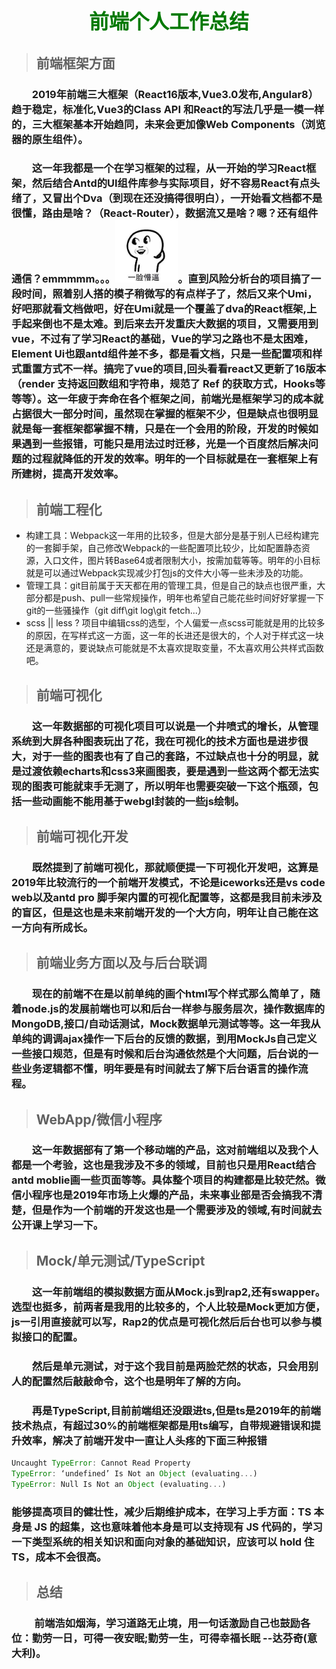 # <div align=center><font color=rgba(179,214,110)  size=6>前端个人工作总结</font></div>

> ## 前端框架方面

### &emsp;&emsp;2019年前端三大框架（React16版本,Vue3.0发布,Angular8）趋于稳定，标准化,Vue3的Class API 和React的写法几乎是一模一样的，三大框架基本开始趋同，未来会更加像Web Components（浏览器的原生组件）。
### &emsp;&emsp;这一年我都是一个在学习框架的过程，从一开始的学习React框架，然后结合Antd的UI组件库参与实际项目，好不容易React有点头绪了，又冒出个Dva（到现在还没搞得很明白），一开始看文档都不是很懂，路由是啥？（React-Router），数据流又是啥？嗯？还有组件通信？emmmmm。。。<img src="./ylmb.jpg" width="100" height="100">。直到风险分析台的项目搞了一段时间，照着别人搭的模子稍微写的有点样子了，然后又来个Umi，好吧那就看文档做吧，好在Umi就是一个覆盖了dva的React框架,上手起来倒也不是太难。到后来去开发重庆大数据的项目，又需要用到vue，不过有了学习React的基础，Vue的学习之路也不是太困难，Element Ui也跟antd组件差不多，都是看文档，只是一些配置项和样式重置方式不一样。搞完了vue的项目,回头看看react又更新了16版本（render 支持返回数组和字符串，规范了 Ref 的获取方式，Hooks等等等）。这一年疲于奔命在各个框架之间，前端光是框架学习的成本就占据很大一部分时间，虽然现在掌握的框架不少，但是缺点也很明显就是每一套框架都掌握不精，只是在一个会用的阶段，开发的时候如果遇到一些报错，可能只是用法过时迁移，光是一个百度然后解决问题的过程就降低的开发的效率。明年的一个目标就是在一套框架上有所建树，提高开发效率。

> ## 前端工程化

+ 构建工具：Webpack这一年用的比较多，但是大部分是基于别人已经构建完的一套脚手架，自己修改Webpack的一些配置项比较少，比如配置静态资源，入口文件，图片转Base64或者限制大小，按需加载等等。明年的小目标就是可以通过Webpack实现减少打包js的文件大小等一些未涉及的功能。
+ 管理工具：git目前属于天天都在用的管理工具，但是自己的缺点也很严重，大部分都是push、pull一些常规操作，明年也希望自己能花些时间好好掌握一下git的一些骚操作（git diff\git log\git fetch...）
+ scss || less ? 项目中编辑css的选型，个人偏爱一点scss可能就是用的比较多的原因，在写样式这一方面，这一年的长进还是很大的，个人对于样式这一块还是满意的，要说缺点可能就是不太喜欢提取变量，不太喜欢用公共样式函数吧。

> ## 前端可视化

### &emsp;&emsp;这一年数据部的可视化项目可以说是一个井喷式的增长，从管理系统到大屏各种图表玩出了花，我在可视化的技术方面也是进步很大，对于一些的图表也有了自己的套路，不过缺点也十分的明显，就是过渡依赖echarts和css3来画图表，要是遇到一些这两个都无法实现的图表可能就束手无测了，所以明年也需要突破一下这个瓶颈，包括一些动画能不能用基于webgl封装的一些js绘制。

> ## 前端可视化开发

### &emsp;&emsp;既然提到了前端可视化，那就顺便提一下可视化开发吧，这算是2019年比较流行的一个前端开发模式，不论是iceworks还是vs code web以及antd pro 脚手架内置的可视化配置等，这都是我目前未涉及的盲区，但是这也是未来前端开发的一个大方向，明年让自己能在这一方向有所成长。

> ## 前端业务方面以及与后台联调

### &emsp;&emsp;现在的前端不在是以前单纯的画个html写个样式那么简单了，随着node.js的发展前端也可以和后台一样参与服务层次，操作数据库的MongoDB,接口/自动话测试，Mock数据单元测试等等。这一年我从单纯的调调ajax操作一下后台的反馈的数据，到用MockJs自己定义一些接口规范，但是有时候和后台沟通依然是个大问题，后台说的一些业务逻辑都不懂，明年要是有时间就去了解下后台语言的操作流程。

> ## WebApp/微信小程序

### &emsp;&emsp;这一年数据部有了第一个移动端的产品，这对前端组以及我个人都是一个考验，这也是我涉及不多的领域，目前也只是用React结合antd moblie画一些页面等等。具体整个项目的构建都是比较茫然。微信小程序也是2019年市场上火爆的产品，未来事业部是否会搞我不清楚，但是作为一个前端的开发这也是一个需要涉及的领域,有时间就去公开课上学习一下。

> ## Mock/单元测试/TypeScript

### &emsp;&emsp;这一年前端组的模拟数据方面从Mock.js到rap2,还有swapper。选型也挺多，前两者是我用的比较多的，个人比较是Mock更加方便，js一引用直接就可以写，Rap2的优点是可视化然后后台也可以参与模拟接口的配置。
### &emsp;&emsp;然后是单元测试，对于这个我目前是两脸茫然的状态，只会用别人的配置然后敲敲命令，这个也是明年了解的方向。
### &emsp;&emsp;再是TypeScript,目前前端组还没跟进ts,但是ts是2019年的前端技术热点，有超过30%的前端框架都是用ts编写，自带规避错误和提升效率，解决了前端开发中一直让人头疼的下面三种报错

``` javaScript
Uncaught TypeError: Cannot Read Property
TypeError: ‘undefined’ Is Not an Object (evaluating...)
TypeError: Null Is Not an Object (evaluating...)
```
### 能够提高项目的健壮性，减少后期维护成本，在学习上手方面：TS 本身是 JS 的超集，这也意味着他本身是可以支持现有 JS 代码的，学习一下类型系统的相关知识和面向对象的基础知识，应该可以 hold 住 TS，成本不会很高。

> ## 总结

### &emsp;&emsp; 前端浩如烟海，学习道路无止境，用一句话激励自己也鼓励各位：勤劳一日，可得一夜安眠;勤劳一生，可得幸福长眠 --达芬奇(意大利)。
